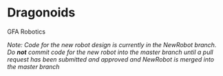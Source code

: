 Dragonoids
==========

GFA Robotics

_Note: Code for the new robot design is currently in the NewRobot branch. Do **not** commit code for the new robot into the master branch until a pull request has been submitted and approved and NewRobot is merged into the master branch_